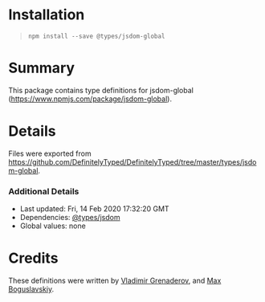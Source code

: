 # Installation
> `npm install --save @types/jsdom-global`

# Summary
This package contains type definitions for jsdom-global (https://www.npmjs.com/package/jsdom-global).

# Details
Files were exported from https://github.com/DefinitelyTyped/DefinitelyTyped/tree/master/types/jsdom-global.

### Additional Details
 * Last updated: Fri, 14 Feb 2020 17:32:20 GMT
 * Dependencies: [@types/jsdom](https://npmjs.com/package/@types/jsdom)
 * Global values: none

# Credits
These definitions were written by [Vladimir Grenaderov](https://github.com/VladimirGrenaderov), and [Max Boguslavskiy](https://github.com/maxbogus).
